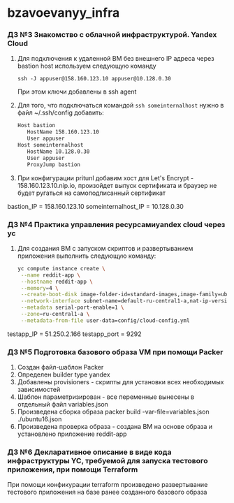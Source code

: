 # bzavoevanyy_infra

### ДЗ №3 Знакомство с облачной инфраструктурой. Yandex Cloud

1. Для подключения к удаленной ВМ без внешнего IP адреса через bastion host используем следующую команду
    ```shell
    ssh -J appuser@158.160.123.10 appuser@10.128.0.30
    ```
    При этом ключи добавлены в ssh agent

2. Для того, что подключаться командой ```ssh someinternalhost``` нужно в файл ~/.ssh/config добавить:
   ```bash
   Host bastion
      HostName 158.160.123.10
      User appuser
   Host someinternalhost
      HostName 10.128.0.30
      User appuser
      ProxyJump bastion
   ```
3. При конфигурации pritunl добавим хост для Let's Encrypt - 158.160.123.10.nip.io, произойдет выпуск сертификата и браузер не будет ругаться на самоподписанный сертификат

bastion_IP = 158.160.123.10
someinternalhost_IP = 10.128.0.30

### ДЗ №4 Практика управления ресурсамиyandex cloud через yc

1. Для создания ВМ с запуском скриптов и развертыванием приложения выполнить следующую команду:
   ```bash
   yc compute instance create \
    --name reddit-app \
    --hostname reddit-app \
    --memory=4 \
    --create-boot-disk image-folder-id=standard-images,image-family=ubuntu-1604-lts,size=10GB \
    --network-interface subnet-name=default-ru-central1-a,nat-ip-version=ipv4 \
    --metadata serial-port-enable=1 \
    --zone=ru-central1-a \
    --metadata-from-file user-data=config/cloud-config.yml
   ```
testapp_IP = 51.250.2.166
testapp_port = 9292

### ДЗ №5 Подготовка базового образа VM при помощи Packer

1. Создан файл-шаблон Packer
2. Определен builder type yandex
3. Добавлены provisioners - скрипты для установки всех необходимых зависимостей
4. Шаблон параметризирован - все переменные вынесены в отдельный файл variables.json
5. Произведена сборка образа packer build -var-file=variables.json ./ubuntu16.json
6. Произведена проверка образа - создана ВМ на основе образа и установлено приложение reddit-app

### ДЗ №6 Декларативное описание в виде кода инфраструктуры YC, требуемой для запуска тестового приложения, при помощи Terraform

При помощи конфикурации terraform произведено развертывание тестового приложения на базе ранее созданного базового образа

